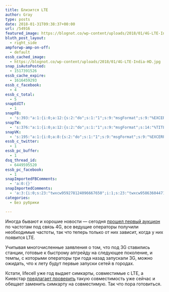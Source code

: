 ```yaml
---
title: Близится LTE
author: Gray
type: posts
date: 2018-01-31T09:38:37+00:00
url: /54916
featured_image: https://blognot.co/wp-content/uploads/2018/01/4G-LTE-India-HD.jpg
bluth_post_layout:
  - right_side
ampforwp-amp-on-off:
  - default
essb_cached_image:
  - https://blognot.co/wp-content/uploads/2018/01/4G-LTE-India-HD.jpg
snap_isAutoPosted:
  - 1517391526
essb_cache_expire:
  - 1616459293
essb_c_facebook:
  - 4
essb_c_total:
  - 5
snapEdIT:
  - 1
snapFB:
  - 's:393:"a:1:{i:0;a:12:{s:2:"do";s:1:"1";s:9:"msgFormat";s:9:"%EXCERPT%";s:8:"postType";s:1:"A";s:9:"isAutoImg";s:1:"A";s:8:"imgToUse";s:0:"";s:9:"isAutoURL";s:1:"A";s:8:"urlToUse";s:0:"";s:4:"doFB";i:0;s:8:"isPosted";s:1:"1";s:4:"pgID";s:32:"133222213376133_1804796839551987";s:7:"postURL";s:62:"http://www.facebook.com/133222213376133/posts/1804796839551987";s:5:"pDate";s:19:"2018-01-31 09:38:44";}}";'
snapTW:
  - 's:376:"a:1:{i:0;a:12:{s:2:"do";s:1:"1";s:9:"msgFormat";s:14:"%TITLE%  %URL%";s:8:"attchImg";s:1:"1";s:9:"isAutoImg";s:1:"A";s:8:"imgToUse";s:0:"";s:9:"isAutoURL";s:1:"A";s:8:"urlToUse";s:0:"";s:4:"doTW";i:0;s:8:"isPosted";s:1:"1";s:4:"pgID";s:18:"958635656397418496";s:7:"postURL";s:53:"https://twitter.com/gray_ru/status/958635656397418496";s:5:"pDate";s:19:"2018-01-31 09:38:46";}}";'
snapVK:
  - 's:195:"a:1:{i:0;a:8:{s:2:"do";s:1:"1";s:9:"msgFormat";s:9:"%EXCERPT%";s:8:"postType";s:1:"A";s:9:"isAutoImg";s:1:"A";s:8:"imgToUse";s:0:"";s:9:"isAutoURL";s:1:"A";s:8:"urlToUse";s:0:"";s:4:"doVK";i:0;}}";'
essb_c_twitter:
  - 1
essb_pc_buffer:
  - 1
dsq_thread_id:
  - 6449595520
essb_pc_facebook:
  - 1
snapImportedFBComments:
  - 'a:0:{}'
snapImportedComments:
  - 'a:3:{i:0;s:23:"twxcw959278124096667650";i:1;s:23:"twxcw958636044710182912";i:2;s:23:"twxcw958635985180549122";}'
categories:
  - Без рубрики

---
```








Иногда бывают и хорошие новости — сегодня [прошел первый аукцион][1] по частотам под связь 4G, все ведущие операторы получили необходимые частоты, так что теперь только от них зависит, когда у них появится LTE.

Учитывая многочисленные заявления о том, что под 3G ставились станции, готовые к быстрому апгрейду на следующее поколение, и темпы, с которыми операторы три года назад запускали 3G, можно ожидать, что к лету будут первые запуски сетей в городах.

Кстати, lifecell уже год выдает симкарты, совместимые с LTE, а Киевстар [предлагает проверить][2] такую совместимость уже сейчас и обещает заменить симкарту на совместимую. Так что пора готовиться.

 [1]: https://ain.ua/2018/01/31/licenzii-na-4g
 [2]: https://kyivstar.ua/uk/4g